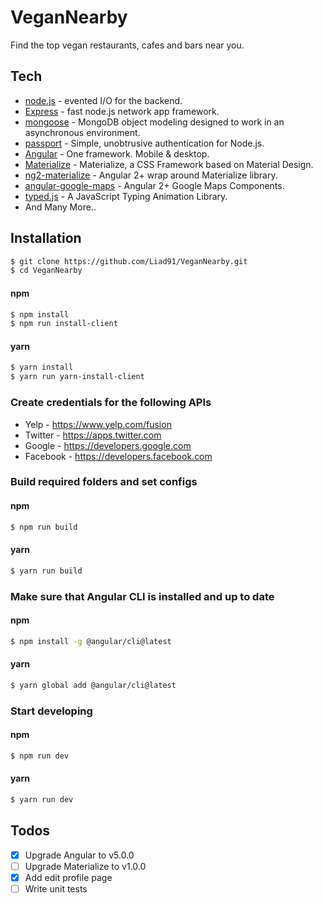 # VeganNearby

Find the top vegan restaurants, cafes and bars near you.

## Tech
* [node.js](https://nodejs.org) - evented I/O for the backend.
* [Express](http://expressjs.com) - fast node.js network app framework.
* [mongoose](https://github.com/Automattic/mongoose) - MongoDB object modeling designed to work in an asynchronous environment.
* [passport](https://github.com/jaredhanson/passport) - Simple, unobtrusive authentication for Node.js.
* [Angular](https://github.com/angular/angular) - One framework. Mobile & desktop.
* [Materialize](https://github.com/twbs/bootstrap) - Materialize, a CSS Framework based on Material Design.
* [ng2-materialize](https://github.com/sherweb/ng2-materialize) - Angular 2+ wrap around Materialize library.
* [angular-google-maps](https://github.com/SebastianM/angular-google-maps) - Angular 2+ Google Maps Components.
* [typed.js](https://github.com/mattboldt/typed.js) - A JavaScript Typing Animation Library.
* And Many More..

## Installation
```sh
$ git clone https://github.com/Liad91/VeganNearby.git
$ cd VeganNearby
```
#### npm
```sh
$ npm install
$ npm run install-client
```
#### yarn
```sh
$ yarn install
$ yarn run yarn-install-client
```

### Create credentials for the following APIs
- Yelp - https://www.yelp.com/fusion
- Twitter - https://apps.twitter.com
- Google - https://developers.google.com
- Facebook - https://developers.facebook.com

### Build required folders and set configs
#### npm
```sh
$ npm run build
```
#### yarn
```sh
$ yarn run build
```

### Make sure that Angular CLI is installed and up to date
#### npm
```sh
$ npm install -g @angular/cli@latest
``` 
#### yarn
```sh
$ yarn global add @angular/cli@latest
``` 

### Start developing 
#### npm
```sh
$ npm run dev
```
#### yarn
```sh
$ yarn run dev
```

## Todos
- [x] Upgrade Angular to v5.0.0
- [ ] Upgrade Materialize to v1.0.0
- [x] Add edit profile page
- [ ] Write unit tests
